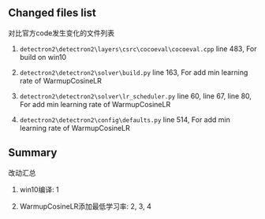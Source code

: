 ## Changed files list

对比官方code发生变化的文件列表

1. `detectron2\detectron2\layers\csrc\cocoeval\cocoeval.cpp` line 483, For build on win10

2. `detectron2\detectron2\solver\build.py` line 163, For add min learning rate of WarmupCosineLR

3. `detectron2\detectron2\solver\lr_scheduler.py` line 60, line 67, line 80, For add min learning rate of WarmupCosineLR

4. `detectron2\detectron2\config\defaults.py` line 514, For add min learning rate of WarmupCosineLR


## Summary

改动汇总

1. win10编译: 1

2. WarmupCosineLR添加最低学习率: 2, 3, 4